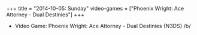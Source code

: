 +++
title = "2014-10-05: Sunday"
video-games = ["Phoenix Wright: Ace Attorney - Dual Destinies"]
+++


* Video Game: Phoenix Wright: Ace Attorney - Dual Destinies {N3DS} /b/
